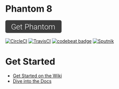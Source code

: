 # Phantom 8
[![](button.png)](https://github.com/cyberpwnn/Phantom/releases)

[![CircleCI](https://circleci.com/gh/cyberpwnn/Phantom.svg?style=shield)](https://circleci.com/gh/cyberpwnn/Phantom)
[![TravisCI](https://travis-ci.org/cyberpwnn/Phantom.svg?branch=master)](https://travis-ci.org/cyberpwnn/Phantom)
[![codebeat badge](https://codebeat.co/badges/044134b4-fd2f-4441-8993-276b4b850b30)](https://codebeat.co/projects/github-com-cyberpwnn-phantom)
[![Sputnik](https://sputnik.ci/conf/badge)](https://sputnik.ci/app#/builds/cyberpwnn/Phantom)
# Get Started
* [Get Started on the Wiki](https://github.com/cyberpwnn/Phantom/wiki/)
* [Dive into the Docs](http://cyberpwn.org/docs/phantom/)
